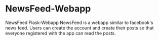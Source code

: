 # NewsFeed-Webapp
NewsFeed Flask-Webapp
NewsFeed is a webapp similar to facebook's news feed. 
Users can create the account and create their posts so that everyone registered with the app can read the posts.
